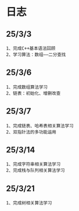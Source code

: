 # 日志
## 25/3/3
	1、完成C++基本语法回顾
	2、学习算法：数组——二分查找

## 25/3/6
	1、完成数组算法学习
	2、链表：初始化、增删改查

## 25/3/7
	1、完成链表、哈希表相关算法学习
	2、双指针法的多功能运用

## 25/3/14
	1、完成字符串相关算法学习
	2、完成栈与队列相关算法学习

## 25/3/21
	1、完成树相关算法学习